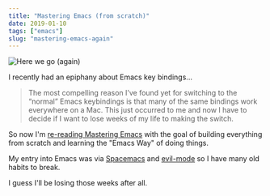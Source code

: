 ```yaml
---
title: "Mastering Emacs (from scratch)"
date: 2019-01-10
tags: ["emacs"]
slug: "mastering-emacs-again"
---
```


![Here we go (again)](/img/2019/2019-01-10_mastering-emacs.png)

I recently had an epiphany about Emacs key bindings...

> The most compelling reason I’ve found yet for switching to the “normal” Emacs keybindings is that many of the same bindings work everywhere on a Mac. This just occurred to me and now I have to decide if I want to lose weeks of my life to making the switch.

So now I'm [re-reading Mastering Emacs](https://rudimentarylathe.org/#Book%3A%20Mastering%20Emacs) with the goal of building everything from scratch and learning the "Emacs Way" of doing things. 

My entry into Emacs was via [Spacemacs](https://spacemacs.org) and [evil-mode](https://github.com/emacs-evil/evil) so I have many old habits to break.

I guess I'll be losing those weeks after all.

